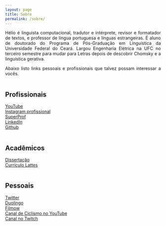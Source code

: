 ```yaml
---
layout: page
title: Sobre
permalink: /sobre/
---
```


<style>body {text-align: justify}</style>

Hélio é linguista computacional, tradutor e intérprete, revisor e formatador de textos, e professor de língua portuguesa e línguas estrangeiras. É aluno de doutorado do Programa de Pós-Graduação em Linguística da Universidade Federal do Ceará. Largou Engenharia Elétrica na UFC no terceiro semestre para mudar para Letras depois de descobrir Chomsky e a linguística gerativa.

Abaixo listo links pessoais e profissionais que talvez possam interessar a vocês.<br>
<br>

## Profissionais
[YouTube][yt]<br>
[Instagram profissional][insta]<br>
[SuperProf][super]<br>
[LinkedIn][linkedin]<br>
[Github][gh]<br>
<br>

## Acadêmicos
[Dissertação][diss]<br>
[Currículo Lattes][lattes]<br>
<br>

## Pessoais
[Twitter][twitter]<br>
[Duolingo][duo]<br>
[Filmow][filmow]<br>
[Canal de Ciclismo no YouTube][yt-ciclo]<br>
[Canal no Twitch][twitch]<br>

[yt]: https://www.youtube.com/channel/UCUaOYCb83aqTGktQ0EVHnZQ
[insta]: https://www.instagram.com/prof.heliolbs/
[super]: https://www.superprof.com.br/graduado-letras-mestre-doutorando-linguistica-aulas-ingles-iniciante-intermediario-fortaleza.html
[linkedin]: https://www.linkedin.com/in/heliolbs/
[gh]: https://github.com/heliolbs
[twitter]: https://twitter.com/HelioLeonam
[duo]: https://www.duolingo.com/profile/HelioLBS
[filmow]: https://filmow.com/usuario/heliolbs
[yt-ciclo]: https://www.youtube.com/channel/UCCZ-xtPo3qCa9W8ubCGxb4Q
[twitch]: https://www.twitch.tv/heliolbs
[diss]: http://www.repositorio.ufc.br/handle/riufc/47136
[lattes]: http://lattes.cnpq.br/9522346474673617